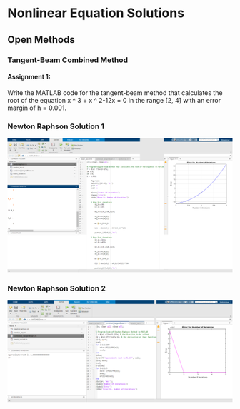 # Nonlinear Equation Solutions
## Open Methods
### Tangent-Beam Combined Method

#### Assignment 1:
Write the MATLAB code for the tangent-beam method that calculates the root of the equation x ^ 3 + x ^ 2-12x = 0 in the range [2, 4] with an error margin of h = 0.001.

### Newton Raphson Solution 1

<img src="output1.png" width="800">

### Newton Raphson Solution 2

<img src="output2.png" width="800">